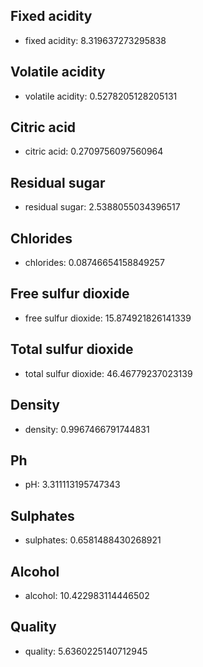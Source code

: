 ## Fixed acidity
- fixed acidity: 8.319637273295838

## Volatile acidity
- volatile acidity: 0.5278205128205131

## Citric acid
- citric acid: 0.2709756097560964

## Residual sugar
- residual sugar: 2.5388055034396517

## Chlorides
- chlorides: 0.08746654158849257

## Free sulfur dioxide
- free sulfur dioxide: 15.874921826141339

## Total sulfur dioxide
- total sulfur dioxide: 46.46779237023139

## Density
- density: 0.9967466791744831

## Ph
- pH: 3.311113195747343

## Sulphates
- sulphates: 0.6581488430268921

## Alcohol
- alcohol: 10.422983114446502

## Quality
- quality: 5.6360225140712945

